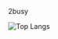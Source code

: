 2busy

![Top Langs](https://github-readme-stats.vercel.app/api/top-langs/?username=ivgtr&hide=html)
